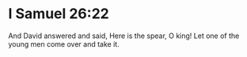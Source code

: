 # I Samuel 26:22

And David answered and said, Here is the spear, O king! Let one of the young men come over and take it.
